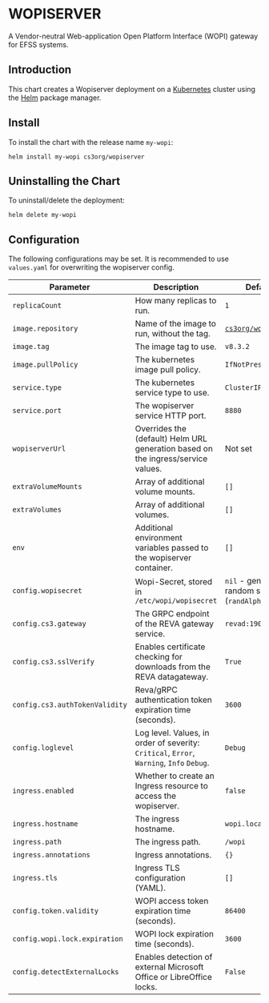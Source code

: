 # WOPISERVER

A Vendor-neutral Web-application Open Platform Interface (WOPI) gateway for EFSS systems.

## Introduction

This chart creates a Wopiserver deployment on a [Kubernetes](http://kubernetes.io) cluster using the [Helm](https://helm.sh) package manager.

## Install

To install the chart with the release name `my-wopi`:

```console
helm install my-wopi cs3org/wopiserver
```

## Uninstalling the Chart

To uninstall/delete the deployment:

```console
helm delete my-wopi
```

## Configuration

The following configurations may be set. It is recommended to use `values.yaml` for overwriting the wopiserver config.

| Parameter                      | Description                                                                              | Default                                                           |
| ------------------------------ | ---------------------------------------------------------------------------------------- | ----------------------------------------------------------------- |
| `replicaCount`                 | How many replicas to run.                                                                | `1`                                                               |
| `image.repository`             | Name of the image to run, without the tag.                                               | [`cs3org/wopiserver`](https://hub.docker.com/r/cs3org/wopiserver) |
| `image.tag`                    | The image tag to use.                                                                    | `v8.3.2`                                                          |
| `image.pullPolicy`             | The kubernetes image pull policy.                                                        | `IfNotPresent`                                                    |
| `service.type`                 | The kubernetes service type to use.                                                      | `ClusterIP`                                                       |
| `service.port`                 | The wopiserver service HTTP port.                                                        | `8880`                                                            |
| `wopiserverUrl`                | Overrides the (default) Helm URL generation based on the ingress/service values.         | Not set                                                           |
| `extraVolumeMounts`            | Array of additional volume mounts.                                                       | `[]`                                                              |
| `extraVolumes`                 | Array of additional volumes.                                                             | `[]`                                                              |
| `env`                          | Additional environment variables passed to the wopiserver container.                     | `[]`                                                              |
| `config.wopisecret`            | Wopi-Secret, stored in `/etc/wopi/wopisecret`                                            | `nil` - generates a random secret (`randAlphaNum 24`)             |
| `config.cs3.gateway`           | The GRPC endpoint of the REVA gateway service.                                           | `revad:19000`                                                     |
| `config.cs3.sslVerify`         | Enables certificate checking for downloads from the REVA datagateway.                    | `True`                                                            |
| `config.cs3.authTokenValidity` | Reva/gRPC authentication token expiration time (seconds).                                | `3600`                                                            |
| `config.loglevel`              | Log level. Values, in order of severity: `Critical`, `Error`, `Warning`, `Info` `Debug`. | `Debug`                                                           |
| `ingress.enabled`              | Whether to create an Ingress resource to access the wopiserver.                          | `false`                                                           |
| `ingress.hostname`             | The ingress hostname.                                                                    | `wopi.local`                                                      |
| `ingress.path`                 | The ingress path.                                                                        | `/wopi`                                                           |
| `ingress.annotations`          | Ingress annotations.                                                                     | `{}`                                                              |
| `ingress.tls`                  | Ingress TLS configuration (YAML).                                                        | `[]`                                                              |
| `config.token.validity`        | WOPI access token expiration time (seconds).                                             | `86400`                                                           |
| `config.wopi.lock.expiration`  | WOPI lock expiration time (seconds).                                                     | `3600`                                                            |
| `config.detectExternalLocks`   | Enables detection of external Microsoft Office or LibreOffice locks.                     | `False`                                                           |
